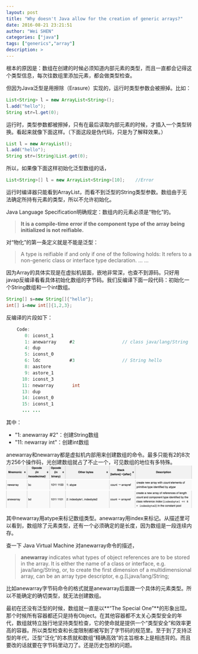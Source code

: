 ```yaml
---
layout: post
title: "Why doesn't Java allow for the creation of generic arrays?"
date: 2016-08-21 23:21:51
author: "Wei SHEN"
categories: ["java"]
tags: ["generics","array"]
description: >
---
```


根本的原因是：数组在创建的时候必须知道内部元素的类型，而且一直都会记得这个类型信息，每次往数组里添加元素，都会做类型检查。

但因为Java泛型是用擦除（Erasure）实现的，运行时类型参数会被擦掉。比如：
```java
List<String> l = new ArrayList<String>();
l.add("hello");
String str=l.get(0);
```

运行时，类型参数<String>都被擦掉，只有在最后读取内部元素的时候，才插入一个类型转换。看起来就像下面这样。（下面这段是伪代码，只是为了解释效果。）
```java
List l = new ArrayList();
l.add("hello");
String str=(String)List.get(0);
```

所以，如果像下面这样初始化泛型数组的话，
```java
List<String>[] l = new ArrayList<String>[10];    //Error
```

运行时编译器只能看到ArrayList，而看不到泛型的String类型参数。数组由于无法确定所持有元素的类型，所以不允许初始化。

Java Language Specification明确规定：数组内的元素必须是“物化”的。
> **It is a compile-time error if the component type of the array being initialized is not reifiable.**

对“物化”的第一条定义就是不能是泛型：
> A type is reifiable if and only if one of the following holds:
> It refers to a non-generic class or interface type declaration.
> ... ...

因为Array的具体实现是在虚拟机层面，嵌地非常深，也查不到源码。只好用javap反编译看看具体初始化数组的字节码。我们反编译下面一段代码：初始化一个String数组和一个int数组。
```java
String[] s=new String[]{"hello"};
int[] i=new int[]{1,2,3};
```

反编译的片段如下：
```java
    Code:
       0: iconst_1
       1: anewarray     #2                  // class java/lang/String
       4: dup
       5: iconst_0
       6: ldc           #3                  // String hello
       8: aastore
       9: astore_1
      10: iconst_3
      11: newarray       int
      13: dup
      14: iconst_0
      15: iconst_1
      ... ...
```

其中：
* "1: anewarray #2"：创建String数组
* "11: newarray int"：创建int数组

anewarray和newarray都是虚拟机内部用来创建数组的命令。最多只能有2的8次方256个操作码，光创建数组就占了不止一个，可见数组的地位有多特殊。
![title](/images/tij4-15/title.png)
![newArray](/images/tij4-15/newarray.png)
![aNewArray](/images/tij4-15/anewarray.png)

其中newarray用atype来标记数组类型。anewarray用index来标记。从描述里可以看到，数组除了元素类型，还有一个必须确定的是长度，因为数组是一段连续内存。

查一下 Java Virtual Machine 对anewarray命令的描述，
> **anewarray <type>**
> <type> indicates what types of object references are to be stored in the array. It is either the name of a class or interface, e.g. java/lang/String, or, to create the first dimension of a multidimensional array, <type> can be an array type descriptor, e.g.[Ljava/lang/String;

比如anewarray字节码命令的格式就是anewarray后面跟一个具体的元素类型。所以不能确定<type>的确切类型，就无法创建数组。

最初在还没有泛型的时候，数组就一直是以**“The Special One”**的形象出现。那个时候所有容器都还只是持有Object。在其他容器都不太关心类型安全的年代，数组就特立独行地坚持类型检查，它的使命就是提供一个“类型安全”和效率更高的容器。所以类型检查和长度限制都被写到了字节码的规范里。至于到了支持泛型的年代，泛型“泛化”的本质就和数组“精确高效”的主旨根本上是相违背的。而且要改的话就要在字节码里动刀了。还是历史包袱的问题。
